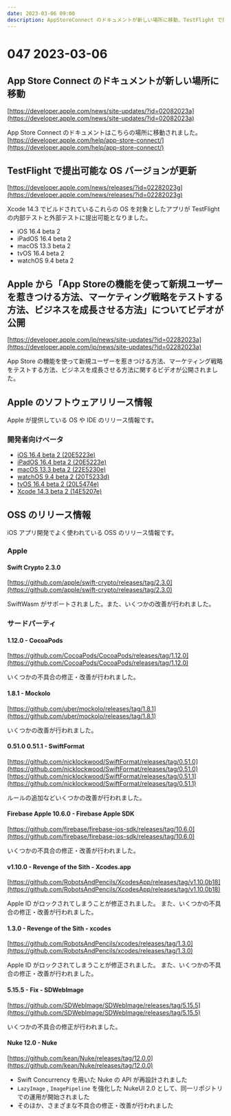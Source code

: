 ```yaml
---
date: 2023-03-06 09:00
description: AppStoreConnect のドキュメントが新しい場所に移動、TestFlight で提出可能な OS バージョンが更新、Apple から「App Storeの機能を使って新規ユーザーを惹きつける方法、マーケティング戦略をテストする方法、ビジネスを成長させる方法」についてビデオが公開、ほか
---
```

# 047 2023-03-06

## App Store Connect のドキュメントが新しい場所に移動

[https://developer.apple.com/news/site-updates/?id=02082023a](https://developer.apple.com/news/site-updates/?id=02082023a)

App Store Connect のドキュメントはこちらの場所に移動されました。[https://developer.apple.com/help/app-store-connect/](https://developer.apple.com/help/app-store-connect/)

## TestFlight で提出可能な OS バージョンが更新

[https://developer.apple.com/news/releases/?id=02282023g](https://developer.apple.com/news/releases/?id=02282023g)

Xcode 14.3 でビルドされているこれらの OS を対象としたアプリが TestFlight の内部テストと外部テストに提出可能となりました。

- iOS 16.4 beta 2
- iPadOS 16.4 beta 2
- macOS 13.3 beta 2
- tvOS 16.4 beta 2
- watchOS 9.4 beta 2 

## Apple から「App Storeの機能を使って新規ユーザーを惹きつける方法、マーケティング戦略をテストする方法、ビジネスを成長させる方法」についてビデオが公開

[https://developer.apple.com/jp/news/site-updates/?id=02282023a](https://developer.apple.com/jp/news/site-updates/?id=02282023a)

App Store の機能を使って新規ユーザーを惹きつける方法、マーケティング戦略をテストする方法、ビジネスを成長させる方法に関するビデオが公開されました。

## Apple のソフトウェアリリース情報

Apple が提供している OS や IDE のリリース情報です。

### 開発者向けベータ

- [iOS 16.4 beta 2 (20E5223e)](https://developer.apple.com/news/releases/?id=02282023e)
- [iPadOS 16.4 beta 2 (20E5223e)](https://developer.apple.com/news/releases/?id=02282023d)
- [macOS 13.3 beta 2 (22E5230e)](https://developer.apple.com/news/releases/?id=02282023c)
- [watchOS 9.4 beta 2 (20T5233d)](https://developer.apple.com/news/releases/?id=02282023b)
- [tvOS 16.4 beta 2 (20L5474e)](https://developer.apple.com/news/releases/?id=02282023a)
- [Xcode 14.3 beta 2 (14E5207e)](https://developer.apple.com/news/releases/?id=02282023f)

## OSS のリリース情報

iOS アプリ開発でよく使われている OSS のリリース情報です。

### Apple

#### Swift Crypto 2.3.0

[https://github.com/apple/swift-crypto/releases/tag/2.3.0](https://github.com/apple/swift-crypto/releases/tag/2.3.0)

SwiftWasm がサポートされました。また、いくつかの改善が行われました。

### サードパーティ

#### 1.12.0 - CocoaPods

[https://github.com/CocoaPods/CocoaPods/releases/tag/1.12.0](https://github.com/CocoaPods/CocoaPods/releases/tag/1.12.0)

いくつかの不具合の修正・改善が行われました。

#### 1.8.1 - Mockolo

[https://github.com/uber/mockolo/releases/tag/1.8.1](https://github.com/uber/mockolo/releases/tag/1.8.1)

いくつかの改善が行われました。

#### 0.51.0 0.51.1 - SwiftFormat

[https://github.com/nicklockwood/SwiftFormat/releases/tag/0.51.0](https://github.com/nicklockwood/SwiftFormat/releases/tag/0.51.0)
[https://github.com/nicklockwood/SwiftFormat/releases/tag/0.51.1](https://github.com/nicklockwood/SwiftFormat/releases/tag/0.51.1)

ルールの追加などいくつかの改善が行われました。

#### Firebase Apple 10.6.0 - Firebase Apple SDK

[https://github.com/firebase/firebase-ios-sdk/releases/tag/10.6.0](https://github.com/firebase/firebase-ios-sdk/releases/tag/10.6.0)

いくつかの不具合の修正・改善が行われました。

#### v1.10.0 - Revenge of the Sith - Xcodes.app

[https://github.com/RobotsAndPencils/XcodesApp/releases/tag/v1.10.0b18](https://github.com/RobotsAndPencils/XcodesApp/releases/tag/v1.10.0b18)

Apple ID がロックされてしまうことが修正されました。
また、いくつかの不具合の修正・改善が行われました。

#### 1.3.0 - Revenge of the Sith - xcodes

[https://github.com/RobotsAndPencils/xcodes/releases/tag/1.3.0](https://github.com/RobotsAndPencils/xcodes/releases/tag/1.3.0)

Apple ID がロックされてしまうことが修正されました。
また、いくつかの不具合の修正・改善が行われました。

#### 5.15.5 - Fix - SDWebImage

[https://github.com/SDWebImage/SDWebImage/releases/tag/5.15.5](https://github.com/SDWebImage/SDWebImage/releases/tag/5.15.5)

いくつかの不具合の修正が行われました。

#### Nuke 12.0 - Nuke

[https://github.com/kean/Nuke/releases/tag/12.0.0](https://github.com/kean/Nuke/releases/tag/12.0.0)

- Swift Concurrency を用いた Nuke の API が再設計されました
- `LazyImage` , `ImagePipeline` を強化した NukeUI 2.0 として、同一リポジトリでの運用が開始されました
- そのほか、さまざまな不具合の修正・改善が行われました
